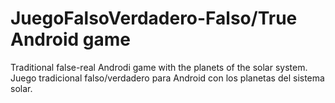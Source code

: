 # JuegoFalsoVerdadero-Falso/True Android game

Traditional false-real Androdi game with the planets of the solar system. Juego tradicional falso/verdadero para Android con los planetas del sistema solar.


